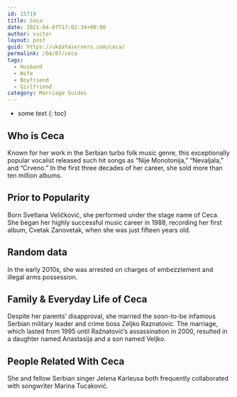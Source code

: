 ```yaml
---
id: 15719
title: Ceca
date: 2021-04-07T17:02:34+00:00
author: victor
layout: post
guid: https://ukdataservers.com/ceca/
permalink: /04/07/ceca
tags:
  - Husband
  - Wife
  - Boyfriend
  - Girlfriend
category: Marriage Guides
---
```


* some text
{: toc}


## Who is Ceca



Known for her work in the Serbian turbo folk music genre, this exceptionally popular vocalist released such hit songs as &#8220;Nije Monotonija,&#8221; &#8220;Nevaljala,&#8221; and &#8220;Crveno.&#8221; In the first three decades of her career, she sold more than ten million albums.

                
                
                
## Prior to Popularity



Born Svetlana Veličković, she performed under the stage name of Ceca. She began her highly successful music career in 1988, recording her first album, Cvetak Zanovetak, when she was just fifteen years old.

                
                
                
## Random data



In the early 2010s, she was arrested on charges of embezzlement and illegal arms possession.

                
                
                
## Family & Everyday Life of Ceca



Despite her parents&#8217; disapproval, she married the soon-to-be infamous Serbian military leader and crime boss Zeljko Raznatovic. The marriage, which lasted from 1995 until Ražnatović&#8217;s assassination in 2000, resulted in a daughter named Anastasija and a son named Veljko.

                
                
                
## People Related With Ceca



She and fellow Serbian singer Jelena Karleusa both frequently collaborated with songwriter Marina Tucaković.

                
              
            
          
          
          